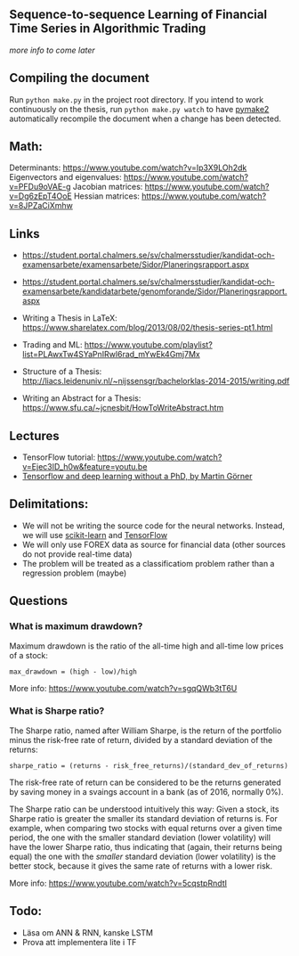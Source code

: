 ## Sequence-to-sequence Learning of Financial Time Series in Algorithmic Trading

*more info to come later*

## Compiling the document

Run `python make.py` in the project root directory. If you intend to work continuously on the thesis, run `python make.py watch` to have [pymake2](https://github.com/philiparvidsson/pymake2) automatically recompile the document when a change has been detected.

## Math:

Determinants: https://www.youtube.com/watch?v=Ip3X9LOh2dk
Eigenvectors and eigenvalues: https://www.youtube.com/watch?v=PFDu9oVAE-g
Jacobian matrices: https://www.youtube.com/watch?v=Dg6zEpT4OoE
Hessian matrices: https://www.youtube.com/watch?v=8JPZaCiXmhw

## Links

* https://student.portal.chalmers.se/sv/chalmersstudier/kandidat-och-examensarbete/examensarbete/Sidor/Planeringsrapport.aspx
* https://student.portal.chalmers.se/sv/chalmersstudier/kandidat-och-examensarbete/kandidatarbete/genomforande/Sidor/Planeringsrapport.aspx

* Writing a Thesis in LaTeX: https://www.sharelatex.com/blog/2013/08/02/thesis-series-pt1.html
* Trading and ML: https://www.youtube.com/playlist?list=PLAwxTw4SYaPnIRwl6rad_mYwEk4Gmj7Mx

* Structure of a Thesis: http://liacs.leidenuniv.nl/~nijssensgr/bachelorklas-2014-2015/writing.pdf

* Writing an Abstract for a Thesis: https://www.sfu.ca/~jcnesbit/HowToWriteAbstract.htm

## Lectures

* TensorFlow tutorial: https://www.youtube.com/watch?v=Ejec3ID_h0w&feature=youtu.be
* [Tensorflow and deep learning without a PhD, by Martin Görner](https://www.youtube.com/watch?v=vq2nnJ4g6N0)

## Delimitations:

* We will not be writing the source code for the neural networks. Instead, we will use [scikit-learn](http://scikit-learn.org/) and [TensorFlow](https://www.tensorflow.org/)
* We will only use FOREX data as source for financial data (other sources  do not provide real-time data)
* The problem will be treated as a classificatiom problem rather than a regression problem (maybe)

## Questions

### What is maximum drawdown?

Maximum drawdown is the ratio of the all-time high and all-time low prices of a stock:

`max_drawdown = (high - low)/high`

More info: https://www.youtube.com/watch?v=sgqQWb3tT6U

### What is Sharpe ratio?

The Sharpe ratio, named after William Sharpe, is the return of the portfolio minus the risk-free rate of return, divided by a standard deviation of the returns:

`sharpe_ratio = (returns - risk_free_returns)/(standard_dev_of_returns)`

The risk-free rate of return can be considered to be the returns generated by saving money in a svaings account in a bank (as of 2016, normally 0%).

The Sharpe ratio can be understood intuitively this way: Given a stock, its Sharpe ratio is greater the smaller its standard deviation of returns is. For example, when comparing two stocks with equal returns over a given time period, the one with the smaller standard deviation (lower volatility) will have the lower Sharpe ratio, thus indicating that (again, their returns being equal) the one with the *smaller* standard deviation (lower volatility) is the better stock, because it gives the same rate of returns with a lower risk.

More info: https://www.youtube.com/watch?v=5cqstpRndtI

## Todo:

* Läsa om ANN & RNN, kanske LSTM
* Prova att implementera lite i TF
